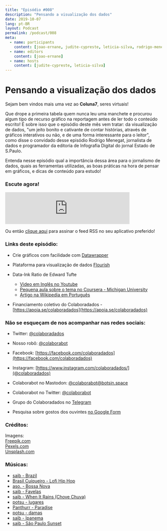 ```yaml
---
title: "Episódio #008"
description: "Pensando a visualização dos dados"
date: 2019-10-07
lang: pt-BR
layout: Podcast
permalink: /podcast/008
meta:
  - name: participants
    content: [joao-ernane, judite-cypreste, leticia-silva, rodrigo-menegat]
  - name: editors
    content: [joao-ernane]
  - name: hosts
    content: [judite-cypreste, leticia-silva]
---
```


# Pensando a visualização dos dados

Sejam bem vindos mais uma vez ao **Coluna7**, seres virtuais!

Que drope a primeira tabela quem nunca leu uma manchete e procurou algum tipo de recurso gráfico na reportagem antes de ler todo o conteúdo escrito! É sobre isso que o episódio deste mês vem tratar: da visualização de dados, "um jeito bonito e cativante de contar histórias, através de gráficos interativos ou não, e de uma forma interessante para o leitor", como disse o convidado desse episódio Rodrigo Menegat, jornalista de dados e programador da editoria de Infografia Digital do jornal Estado de S.Paulo.

Entenda nesse episódio qual a importância dessa área para o jornalismo de dados, quais as ferramentas utilizadas, as boas práticas na hora de pensar em gráficos, e dicas de conteúdo para estudo!

### Escute agora!

<iframe src="https://anchor.fm/coluna7/embed/episodes/Episdio-008---Pensando-a-visualizao-dos-dados-e6cqft" height="102px" width="400px" frameborder="0" scrolling="no"></iframe>

Ou então [clique aqui](https://anchor.fm/s/951cc10/podcast/rss) para assinar o feed RSS no seu aplicativo preferido!

### Links deste episódio:

- Crie gráficos com facilidade com [Datawrapper](https://www.datawrapper.de/)
- Plataforma para visualização de dados [Flourish](https://flourish.studio/)
- Data-Ink Ratio de Edward Tufte

  - [Video em Inglês no Youtube](https://www.youtube.com/watch?v=JIMUzJzqaA8)
  - [Pequena aula sobre o tema no Coursera - Michigan University](https://www.coursera.org/lecture/python-plotting/graphical-heuristics-data-ink-ratio-edward-tufte-qFnP9)
  - [Artigo na Wikipedia em Português](https://pt.wikipedia.org/wiki/Data-ink)

- Financiamento coletivo do Colaboradados - [https://apoia.se/colaboradados](https://apoia.se/colaboradados)

### Não se esqueçam de nos acompanhar nas redes sociais:

- Twitter: [@colaboradados](https://twitter.com/colaboradados)
- Nosso robô: [@colaborabot](https://twitter.com/colabora_bot)
- Facebook: [https://facebook.com/colaboradados](https://facebook.com/colaboradados)
- Instagram: [https://www.instagram.com/colaboradados/](@colaboradados)

- Colaborabot no Mastodon: [@colaborabot@botsin.space](https://botsin.space/@colaborabot)
- Colaborabot no Twitter: [@colaborabot](https://twitter.com/colabora_bot)

- Grupo do Colaboradados no [Telegram](t.me/colaboradados)
- Pesquisa sobre gostos dos ouvintes [no Google Form](https://docs.google.com/forms/d/e/1FAIpQLSc3cHzm0CdRLY58jbYZjjcYj7q7mI9lsYx5ljLtWJ122MtUcA/viewform)

### Créditos:

Imagens:  
[Freepik.com](https://www.freepik.com/)  
[Pexels.com](https://www.pexels.com)  
[Unsplash.com](https://unsplash.com)

### Músicas:

- [saib - Brazil](https://soundcloud.com/saib_eats/brazil)
- [Brasil Cuíqueiro - Lofi Hip Hop](https://youtu.be/-h2-TTsyuv8)
- [aso. - Bossa Nova](https://soundcloud.com/aricogle/bossa-nova)
- [saib - Favelas](https://soundcloud.com/cultclassicrecords/saib-03-favelas)
- [saib - When It Rains (Chove Chuva)](https://soundcloud.com/cultclassicrecords/saib-02-when-it-rains-chove)
- [potsu - lugares](https://soundcloud.com/potsupotsu/lugares)
- [Panthurr - Paradise](https://soundcloud.com/panthurr/paradise)
- [potsu - damas](https://soundcloud.com/potsupotsu/damas)
- [saib - Ipanema](https://soundcloud.com/cultclassicrecords/saib-08-ipanema)
- [saib - São Paulo Sunset](https://soundcloud.com/saib_eats/sao-paulo)
